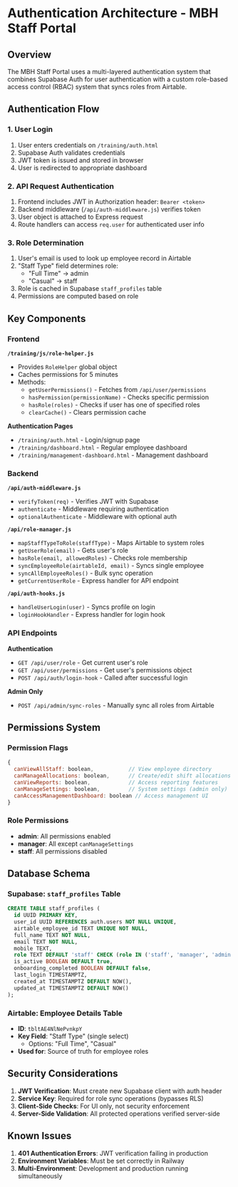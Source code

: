 # Authentication Architecture - MBH Staff Portal

## Overview

The MBH Staff Portal uses a multi-layered authentication system that combines Supabase Auth for user authentication with a custom role-based access control (RBAC) system that syncs roles from Airtable.

## Authentication Flow

### 1. User Login
1. User enters credentials on `/training/auth.html`
2. Supabase Auth validates credentials
3. JWT token is issued and stored in browser
4. User is redirected to appropriate dashboard

### 2. API Request Authentication
1. Frontend includes JWT in Authorization header: `Bearer <token>`
2. Backend middleware (`/api/auth-middleware.js`) verifies token
3. User object is attached to Express request
4. Route handlers can access `req.user` for authenticated user info

### 3. Role Determination
1. User's email is used to look up employee record in Airtable
2. "Staff Type" field determines role:
   - "Full Time" → admin
   - "Casual" → staff
3. Role is cached in Supabase `staff_profiles` table
4. Permissions are computed based on role

## Key Components

### Frontend

**`/training/js/role-helper.js`**
- Provides `RoleHelper` global object
- Caches permissions for 5 minutes
- Methods:
  - `getUserPermissions()` - Fetches from `/api/user/permissions`
  - `hasPermission(permissionName)` - Checks specific permission
  - `hasRole(roles)` - Checks if user has one of specified roles
  - `clearCache()` - Clears permission cache

**Authentication Pages**
- `/training/auth.html` - Login/signup page
- `/training/dashboard.html` - Regular employee dashboard
- `/training/management-dashboard.html` - Management dashboard

### Backend

**`/api/auth-middleware.js`**
- `verifyToken(req)` - Verifies JWT with Supabase
- `authenticate` - Middleware requiring authentication
- `optionalAuthenticate` - Middleware with optional auth

**`/api/role-manager.js`**
- `mapStaffTypeToRole(staffType)` - Maps Airtable to system roles
- `getUserRole(email)` - Gets user's role
- `hasRole(email, allowedRoles)` - Checks role membership
- `syncEmployeeRole(airtableId, email)` - Syncs single employee
- `syncAllEmployeeRoles()` - Bulk sync operation
- `getCurrentUserRole` - Express handler for API endpoint

**`/api/auth-hooks.js`**
- `handleUserLogin(user)` - Syncs profile on login
- `loginHookHandler` - Express handler for login hook

### API Endpoints

**Authentication**
- `GET /api/user/role` - Get current user's role
- `GET /api/user/permissions` - Get user's permissions object
- `POST /api/auth/login-hook` - Called after successful login

**Admin Only**
- `POST /api/admin/sync-roles` - Manually sync all roles from Airtable

## Permissions System

### Permission Flags
```javascript
{
  canViewAllStaff: boolean,           // View employee directory
  canManageAllocations: boolean,      // Create/edit shift allocations
  canViewReports: boolean,            // Access reporting features
  canManageSettings: boolean,         // System settings (admin only)
  canAccessManagementDashboard: boolean // Access management UI
}
```

### Role Permissions
- **admin**: All permissions enabled
- **manager**: All except `canManageSettings`
- **staff**: All permissions disabled

## Database Schema

### Supabase: `staff_profiles` Table
```sql
CREATE TABLE staff_profiles (
  id UUID PRIMARY KEY,
  user_id UUID REFERENCES auth.users NOT NULL UNIQUE,
  airtable_employee_id TEXT UNIQUE NOT NULL,
  full_name TEXT NOT NULL,
  email TEXT NOT NULL,
  mobile TEXT,
  role TEXT DEFAULT 'staff' CHECK (role IN ('staff', 'manager', 'admin')),
  is_active BOOLEAN DEFAULT true,
  onboarding_completed BOOLEAN DEFAULT false,
  last_login TIMESTAMPTZ,
  created_at TIMESTAMPTZ DEFAULT NOW(),
  updated_at TIMESTAMPTZ DEFAULT NOW()
);
```

### Airtable: Employee Details Table
- **ID**: `tbltAE4NlNePvnkpY`
- **Key Field**: "Staff Type" (single select)
  - Options: "Full Time", "Casual"
- **Used for**: Source of truth for employee roles

## Security Considerations

1. **JWT Verification**: Must create new Supabase client with auth header
2. **Service Key**: Required for role sync operations (bypasses RLS)
3. **Client-Side Checks**: For UI only, not security enforcement
4. **Server-Side Validation**: All protected operations verified server-side

## Known Issues

1. **401 Authentication Errors**: JWT verification failing in production
2. **Environment Variables**: Must be set correctly in Railway
3. **Multi-Environment**: Development and production running simultaneously
